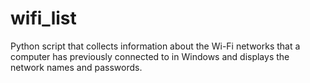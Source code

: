 # wifi_list
Python script that collects information about the Wi-Fi networks that a computer has previously connected to in Windows and displays the network names and passwords.
